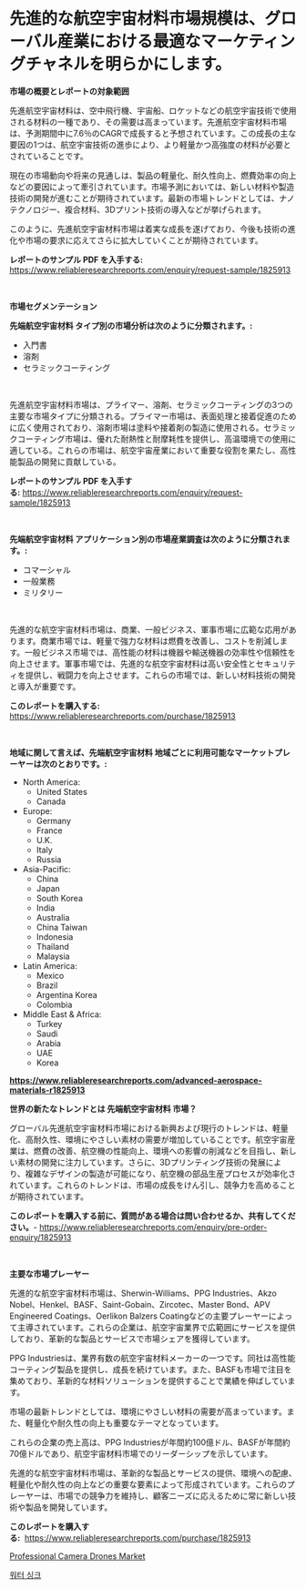 <p><h1>先進的な航空宇宙材料市場規模は、グローバル産業における最適なマーケティングチャネルを明らかにします。</h1></p><p><strong>市場の概要とレポートの対象範囲</strong></p>
<p><p>先進航空宇宙材料は、空中飛行機、宇宙船、ロケットなどの航空宇宙技術で使用される材料の一種であり、その需要は高まっています。先進航空宇宙材料市場は、予測期間中に7.6％のCAGRで成長すると予想されています。この成長の主な要因の1つは、航空宇宙技術の進歩により、より軽量かつ高強度の材料が必要とされていることです。</p><p>現在の市場動向や将来の見通しは、製品の軽量化、耐久性向上、燃費効率の向上などの要因によって牽引されています。市場予測においては、新しい材料や製造技術の開発が進むことが期待されています。最新の市場トレンドとしては、ナノテクノロジー、複合材料、3Dプリント技術の導入などが挙げられます。</p><p>このように、先進航空宇宙材料市場は着実な成長を遂げており、今後も技術の進化や市場の要求に応えてさらに拡大していくことが期待されています。</p></p>
<p><strong>レポートのサンプル PDF を入手する:</strong> <a href="https://www.reliableresearchreports.com/enquiry/request-sample/1825913">https://www.reliableresearchreports.com/enquiry/request-sample/1825913</a></p>
<p>&nbsp;</p>
<p><strong>市場セグメンテーション</strong></p>
<p><strong>先端航空宇宙材料 タイプ別の市場分析は次のように分類されます。:</strong></p>
<p><ul><li>入門書</li><li>溶剤</li><li>セラミックコーティング</li></ul></p>
<p>&nbsp;</p>
<p><p>先進航空宇宙材料市場は、プライマー、溶剤、セラミックコーティングの3つの主要な市場タイプに分類される。プライマー市場は、表面処理と接着促進のために広く使用されており、溶剤市場は塗料や接着剤の製造に使用される。セラミックコーティング市場は、優れた耐熱性と耐摩耗性を提供し、高温環境での使用に適している。これらの市場は、航空宇宙産業において重要な役割を果たし、高性能製品の開発に貢献している。</p></p>
<p><strong>レポートのサンプル PDF を入手する:</strong>&nbsp;<a href="https://www.reliableresearchreports.com/enquiry/request-sample/1825913">https://www.reliableresearchreports.com/enquiry/request-sample/1825913</a></p>
<p>&nbsp;</p>
<p><strong> 先端航空宇宙材料 アプリケーション別の市場産業調査は次のように分類されます。:</strong></p>
<p><ul><li>コマーシャル</li><li>一般業務</li><li>ミリタリー</li></ul></p>
<p>&nbsp;</p>
<p><p>先進的な航空宇宙材料市場は、商業、一般ビジネス、軍事市場に広範な応用があります。商業市場では、軽量で強力な材料は燃費を改善し、コストを削減します。一般ビジネス市場では、高性能の材料は機器や輸送機器の効率性や信頼性を向上させます。軍事市場では、先進的な航空宇宙材料は高い安全性とセキュリティを提供し、戦闘力を向上させます。これらの市場では、新しい材料技術の開発と導入が重要です。</p></p>
<p><strong>このレポートを購入する:</strong>&nbsp; <a href="https://www.reliableresearchreports.com/purchase/1825913">https://www.reliableresearchreports.com/purchase/1825913</a></p>
<p>&nbsp;</p>
<p><strong>地域に関して言えば、先端航空宇宙材料 地域ごとに利用可能なマーケットプレーヤーは次のとおりです。:</strong></p>
<p><ul>
    <li>
        North America:
        <ul>
            <li>United States</li>
            <li>Canada</li>
        </ul>
    </li>
    <li>
        Europe:
        <ul>
            <li>Germany</li>
            <li>France</li>
            <li>U.K.</li>
            <li>Italy</li>
            <li>Russia</li>
        </ul>
    </li>
    <li>
        Asia-Pacific:
        <ul>
            <li>China</li>
            <li>Japan</li>
            <li>South Korea</li>
            <li>India</li>
            <li>Australia</li>
            <li>China Taiwan</li>
            <li>Indonesia</li>
            <li>Thailand</li>
            <li>Malaysia</li>
        </ul>
    </li>
    <li>
        Latin America:
        <ul>
            <li>Mexico</li>
            <li>Brazil</li>
            <li>Argentina Korea</li>
            <li>Colombia</li>
        </ul>
    </li>
    <li>
        Middle East & Africa:
        <ul>
            <li>Turkey</li>
            <li>Saudi</li>
            <li>Arabia</li>
            <li>UAE</li>
            <li>Korea</li>
        </ul>
    </li>
    </ul></p>
<p><strong><a href="https://www.reliableresearchreports.com/advanced-aerospace-materials-r1825913">https://www.reliableresearchreports.com/advanced-aerospace-materials-r1825913</a></strong>&nbsp;</p>
<p><strong>世界の新たなトレンドとは 先端航空宇宙材料 市場？</strong></p>
<p><p>グローバル先進航空宇宙材料市場における新興および現行のトレンドは、軽量化、高耐久性、環境にやさしい素材の需要が増加していることです。航空宇宙産業は、燃費の改善、航空機の性能向上、環境への影響の削減などを目指し、新しい素材の開発に注力しています。さらに、3Dプリンティング技術の発展により、複雑なデザインの製造が可能になり、航空機の部品生産プロセスが効率化されています。これらのトレンドは、市場の成長をけん引し、競争力を高めることが期待されています。</p></p>
<p><strong>このレポートを購入する前に、質問がある場合は問い合わせるか、共有してください。</strong>- <a href="https://www.reliableresearchreports.com/enquiry/pre-order-enquiry/1825913">https://www.reliableresearchreports.com/enquiry/pre-order-enquiry/1825913</a></p>
<p>&nbsp;</p>
<p><strong>主要な市場プレーヤー</strong></p>
<p><p>先進的な航空宇宙材料市場は、Sherwin-Williams、PPG Industries、Akzo Nobel、Henkel、BASF、Saint-Gobain、Zircotec、Master Bond、APV Engineered Coatings、Oerlikon Balzers Coatingなどの主要プレーヤーによって主導されています。これらの企業は、航空宇宙業界で広範囲にサービスを提供しており、革新的な製品とサービスで市場シェアを獲得しています。</p><p>PPG Industriesは、業界有数の航空宇宙材料メーカーの一つです。同社は高性能コーティング製品を提供し、成長を続けています。また、BASFも市場で注目を集めており、革新的な材料ソリューションを提供することで業績を伸ばしています。</p><p>市場の最新トレンドとしては、環境にやさしい材料の需要が高まっています。また、軽量化や耐久性の向上も重要なテーマとなっています。</p><p>これらの企業の売上高は、PPG Industriesが年間約100億ドル、BASFが年間約70億ドルであり、航空宇宙材料市場でのリーダーシップを示しています。</p><p>先進的な航空宇宙材料市場は、革新的な製品とサービスの提供、環境への配慮、軽量化や耐久性の向上などの重要な要素によって形成されています。これらのプレーヤーは、市場での競争力を維持し、顧客ニーズに応えるために常に新しい技術や製品を開発しています。</p></p>
<p><strong>このレポートを購入する:</strong>&nbsp;&nbsp;<a href="https://www.reliableresearchreports.com/purchase/1825913">https://www.reliableresearchreports.com/purchase/1825913</a></p>
<p><p><a href="https://github.com/AKSHATREPORTPRIME/Market-Research-Report-List-4/blob/main/professional-camera-drones-market.md">Professional Camera Drones Market</a></p><p><a href="https://github.com/rsg307664904/Market-Research-Report-List-1/blob/main/298568929115.md">워터 싱크</a></p></p>